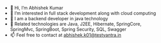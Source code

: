 - 👋 Hi, I’m Abhishek Kumar
- 👀 I’m interested in full stack development along with cloud computing
- 🌱 I am a backend developer in java technology
- 💞️ Related technologies are Java, J2EE, Hibernate, SpringCore, SpringMvc, SpringBoot, Spring Security, SQL, Swagger
- 📫 Feel free to contact at abhishek.k01@testyantra.in

<!---
te-abhishek-kumar/te-abhishek-kumar is a ✨ special ✨ repository because its `README.md` (this file) appears on your GitHub profile.
You can click the Preview link to take a look at your changes.
--->
